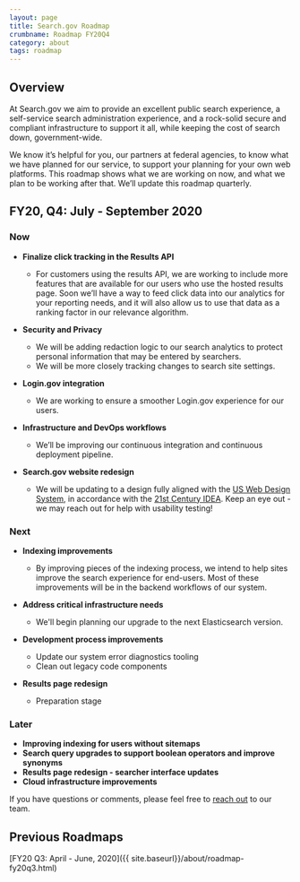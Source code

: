 ```yaml
---
layout: page
title: Search.gov Roadmap
crumbname: Roadmap FY20Q4
category: about
tags: roadmap
---
```


## Overview

At Search.gov we aim to provide an excellent public search experience, a self-service search administration experience, and a rock-solid secure and compliant infrastructure to support it all, while keeping the cost of search down, government-wide.

We know it’s helpful for you, our partners at federal agencies, to know what we have planned for our service, to support your planning for your own web platforms. This roadmap shows what we are working on now, and what we plan to be working after that. We’ll update this roadmap quarterly.


## FY20, Q4: July - September 2020

### Now

* **Finalize click tracking in the Results API**
  * For customers using the results API, we are working to include more features that are available for our users who use the hosted results page. Soon we’ll have a way to feed click data into our analytics for your reporting needs, and it will also allow us to use that data as a ranking factor in our relevance algorithm.
  
* **Security and Privacy**
  * We will be adding redaction logic to our search analytics to protect personal information that may be entered by searchers.
  * We will be more closely tracking changes to search site settings.

* **Login.gov integration**
  * We are working to ensure a smoother Login.gov experience for our users.

* **Infrastructure and DevOps workflows**
  * We’ll be improving our continuous integration and continuous deployment pipeline.

* **Search.gov website redesign**
  * We will be updating to a design fully aligned with the [US Web Design System](https://designsystem.digital.gov/), in accordance with the [21st Century IDEA](https://digital.gov/resources/21st-century-integrated-digital-experience-act/). Keep an eye out - we may reach out for help with usability testing!


### Next

* **Indexing improvements**
  * By improving pieces of the indexing process, we intend to help sites improve the search experience for end-users. Most of these improvements will be in the backend workflows of our system.
* **Address critical infrastructure needs**
  * We'll begin planning our upgrade to the next Elasticsearch version.

* **Development process improvements**
  * Update our system error diagnostics tooling
  * Clean out legacy code components
  
* **Results page redesign**
  * Preparation stage

### Later

* **Improving indexing for users without sitemaps**
* **Search query upgrades to support boolean operators and improve synonyms**
* **Results page redesign - searcher interface updates**
* **Cloud infrastructure improvements**

If you have questions or comments, please feel free to [reach out](mailto:search@support.digitalgov.gov) to our team.

## Previous Roadmaps

[FY20 Q3: April - June, 2020]({{ site.baseurl}}/about/roadmap-fy20q3.html)
